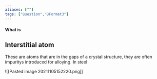 ```yaml
---
aliases: [""]
tags: ["Question","QFormat3"]
---
```


#### What is
## Interstitial atom
These are atoms that are in the gaps of a crystal structure, they are often impuritys introduced for alloying. In steel 

![[Pasted image 20211105152220.png]]